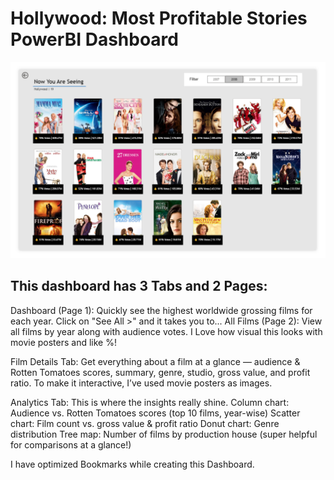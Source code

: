 # Hollywood: Most Profitable Stories PowerBI Dashboard
![](https://github.com/Ajay96700/Hollywood-Most-Profitable-Movies/blob/main/Dashboard%20Image.png)

## This dashboard has 3 Tabs and 2 Pages:

Dashboard (Page 1): Quickly see the highest worldwide grossing films for each year. Click on "See All >" and it takes you to...
All Films (Page 2): View all films by year along with audience votes. I Love how visual this looks with movie posters and like %!

Film Details Tab: Get everything about a film at a glance — audience & Rotten Tomatoes scores, summary, genre, studio, gross value, and profit ratio. To make it interactive, I’ve used movie posters as images.

Analytics Tab: This is where the insights really shine.
Column chart: Audience vs. Rotten Tomatoes scores (top 10 films, year-wise)
Scatter chart: Film count vs. gross value & profit ratio
Donut chart: Genre distribution
Tree map: Number of films by production house (super helpful for comparisons at a glance!)

I have optimized Bookmarks while creating this Dashboard.
